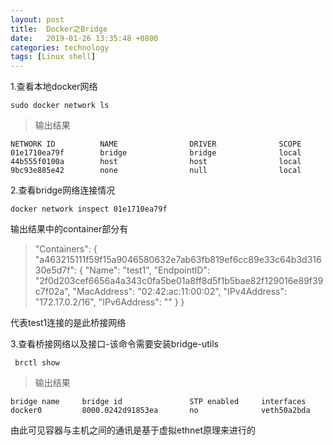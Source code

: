 ```yaml
---
layout: post
title:  Docker之Bridge
date:   2019-01-26 13:35:48 +0800
categories: technology
tags: [Linux shell]
---
```

1.查看本地docker网络
```shell
sudo docker network ls
```
>输出结果
```output
NETWORK ID          NAME                DRIVER              SCOPE
01e1710ea79f        bridge              bridge              local
44b555f0100a        host                host                local
9bc93e885e42        none                null                local
```

2.查看bridge网络连接情况
``` shell
docker network inspect 01e1710ea79f
```
输出结果中的container部分有
>"Containers": {
    "a463215111f59f15a9046580632e7ab63fb819ef6cc89e33c64b3d31630e5d7f": {
        "Name": "test1",
        "EndpointID": "2f0d203cef6656a4a343c0fa5be01a8ff8d5f1b5bae82f129016e89f39c7f02a",
        "MacAddress": "02:42:ac:11:00:02",
        "IPv4Address": "172.17.0.2/16",
        "IPv6Address": ""
    }
}

代表test1连接的是此桥接网络

3.查看桥接网络以及接口-该命令需要安装bridge-utils

```shell
 brctl show
```
>输出结果
```output
bridge name     bridge id               STP enabled     interfaces
docker0         8000.0242d91853ea       no              veth50a2bda
```
由此可见容器与主机之间的通讯是基于虚拟ethnet原理来进行的
